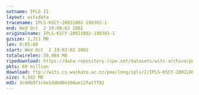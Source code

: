 ```yaml
---
setname: IPLS II
layout: witsdata
tracename: IPLS-KSCY-20021002-190302-1
end: Wed Oct  2 19:08:02 2002
originalname: IPLS-KSCY-20021002-190302-1
gzsize: 1,311 MB
len: 0:05:00
start: Wed Oct  2 19:03:02 2002
totalwirelen: 39,984 MB
ripedownload: https://data-repository.ripe.net/datasets/wits-archive/pma/long/ipls/2/IPLS-KSCY-20021002-190302-1.gz
pkts: 60 million
download: ftp://wits.cs.waikato.ac.nz/pma/long/ipls/2/IPLS-KSCY-20021002-190302-1.gz
size: 4,582 MB
md5: 3cd4b9f1cbe1ddb00e19dae12fa17f92
---
```

